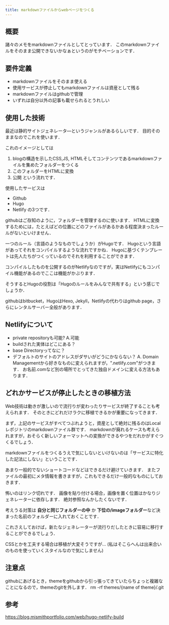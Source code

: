 ```yaml
---
title: markdownファイルからwebページをつくる
---
```


## 概要
諸々のメモをmarkdownファイルとしてとっています．
このmarkdownファイルをそのまま公開できないかなぁというのがモチベーションです．

## 要件定義
- markdownファイルをそのまま使える
- 使用サービスが停止してもmarkdownファイルは資産として残る
- markdownファイルはgithubで管理
- いずれは自分以外の記事も載せられるとうれしい

## 使用した技術
最近は静的サイトジェネレータ―というジャンルがあるらしいです．
目的そのままなのでこれを使います．

これのイメージとしては
1. blogの構造を示したCSS,JS, HTMLそしてコンテンツであるmarkdownファイルを集めたフォルダーをつくる
2. このフォルダーをHTMLに変換
3. 公開
という流れです．

使用したサービスは
- Github
- Hugo
- Netlify
の3つです．

githubはご存知のように，フォルダーを管理するのに使います．
HTMLに変換するためには，たとえばどの位置にどのファイルがあるかある程度決まったルールがないといけません．

一つのルール（言語のようなものでしょうか）がHugoです．
Hugoという言語があってそれをコンパイルするような流れですかね．
Hugoに基づくテンプレートは先人たちがつくっているのでそれを利用することができます．

コンパイルしたものを公開するのがNetlifyなのですが，実はNetlifyにもコンパイル機能があるのでここは機能がかぶります．

そうするとHugoの役割は「Hugoのルールをみんなで共有する」という感じでしょうか．

githubはbitbucket，HugoはHexo, Jekyll，Netlifyの代わりはgithub page，さらにレンタルサーバー全般があります．

## Netlifyについて
- private repositoryも可能? A.可能
- buildされた実体はどこにある？
- base Directoryってなに？
- デフォルトのサイトのアドレスがダサいがどうにかならない？
A. Domain Managementから好きなものに変えられますが，".netlify.com"がつきます．
お名前.comなど別の場所でとってきた独自ドメインに変える方法もあります．


## どれかサービスが停止したときの移植方法
Web技術は動きが激しいので流行りが変わったりサービスが終了することも考えられます．
そのときにどれだけラクに移植できるかが重要になってきます．

まず，上記のサービスがすべてつぶれようと，資産として絶対に残るのはLocalレポジトリのmarkdownファイル群です．
markdownが廃れるケースも考えられますが，おそらく新しいフォーマットへの変換ができるやつをだれかがすぐつくるでしょう．

markdownファイルをつくるうえで気にしないといけないのは「サービスに特化した記法にしない」ということです．

あまり一般的でないショートコードなどはできるだけ避けていきます．
またファイルの最初にメタ情報を書きますが，これもできるだけ一般的なものにしておきます．

怖いのはリンク切れです．
画像を貼り付ける場合，画像を置く位置はかなりジェネレーターに依存します．
絶対参照なんかしたくないです．

考えうる対策は **自分と同じフォルダーの中** か **下位の/imageフォルダー**など決まった名前のフォルダーに入れておくことです．

これさえしておけば，新たなジェネレーターが流行りだしたときに容易に移行することができるでしょう．

CSSとかを工夫する場合は移植が大変そうですが...
(私はそこらへんは出来合いのものを使っていくスタイルなので気にしません)


## 注意点
githubにあげるとき，themeをgithubから引っ張ってきていたらちょっと複雑なことになるので，themeのgitを外します．
rm -rf themes/{name of theme}/.git


## 参考

https://blog.mismithportfolio.com/web/hugo-netlify-build

